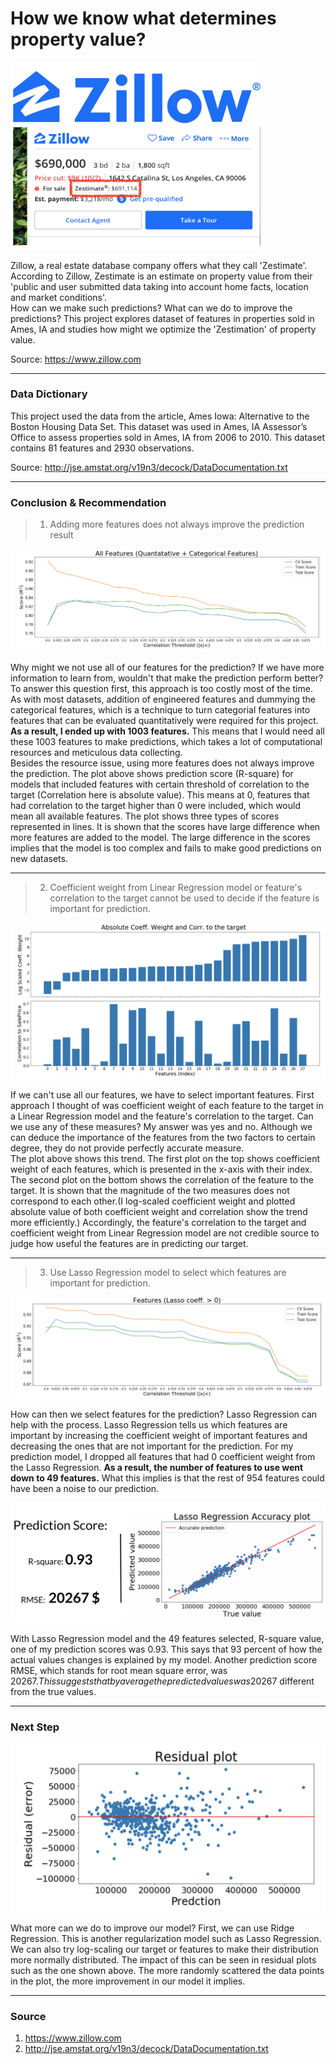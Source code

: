 # How we know what determines property value?

<img src = "./image/zillow.png" width="400"/>

 Zillow, a real estate database company offers what they call 'Zestimate'. According to Zillow, Zestimate is an estimate on property value from their 'public and user submitted data taking into account home facts, location and market conditions'.            
How can we make such predictions? What can we do to improve the predictions? This project explores dataset of features in properties sold in Ames, IA and studies how might we optimize the 'Zestimation' of property value.

Source: https://www.zillow.com
______

### Data Dictionary
This project used the data from the article, Ames Iowa: Alternative to the Boston Housing Data Set. This dataset was used in Ames, IA Assessor’s Office to assess properties sold in Ames, IA from 2006 to 2010. This dataset contains 81 features and 2930 observations.

Source: http://jse.amstat.org/v19n3/decock/DataDocumentation.txt
____________

### Conclusion & Recommendation

> 1. Adding more features does not always improve the prediction result

![conclusion2017](./image/overfit_plot.png)

Why might we not use all of our features for the prediction? If we have more information to learn from, wouldn't that make the prediction perform better? To answer this question first, this approach is too costly most of the time.                
As with most datasets, addition of engineered features and dummying the categorical features, which is a technique to turn categorial features into features that can be evaluated quantitatively were required for this project. **As a result, I ended up with 1003 features.** This means that I would need all these 1003 features to make predictions, which takes a lot of computational resources and meticulous data collecting.                     
Besides the resource issue, using more features does not always improve the prediction. The plot above shows prediction score (R-square) for models that included features with certain threshold of correlation to the target (Correlation here is absolute value). This means at 0, features that had correlation to the target higher than 0 were included, which would mean all available features. The plot shows three types of scores represented in lines. It is shown that the scores have large difference when more features are added to the model. The large difference in the scores implies that the model is too complex and fails to make good predictions on new datasets.

____________

> 2. Coefficient weight from Linear Regression model or feature's correlation to the target cannot be used to decide if the feature is important for prediction.

![conclusion2017](./image/corr_coef.png)

If we can't use all our features, we have to select important features. First approach I thought of was coefficient weight of each feature to the target in a Linear Regression model and the feature's correlation to the target. Can we use any of these measures? My answer was yes and no. Although we can deduce the importance of the features from the two factors to certain degree, they do not provide perfectly accurate measure.               
The plot above shows this trend. The first plot on the top shows coefficient weight of each features, which is presented in the x-axis with their index. The second plot on the bottom shows the correlation of the feature to the target. It is shown that the magnitude of the two measures does not correspond to each other.(I log-scaled coefficient weight and plotted absolute value of both coefficient weight and correlation show the trend more efficiently.) Accordingly, the feature's correlation to the target and coefficient weight from Linear Regression model are not credible source to judge how useful the features are in predicting our target.

____________

> 3. Use Lasso Regression model to select which features are important for prediction.

![conclusion2017](./image/corr_coef_2.png)

How can then we select features for the prediction? Lasso Regression can help with the process. Lasso Regression tells us which features are important by increasing the coefficient weight of important features and decreasing the ones that are not important for the prediction. For my prediction model, I dropped all features that had 0 coefficient weight from the Lasso Regression. **As a result, the number of features to use went down to 49 features.** What this implies is that the rest of 954 features could have been a noise to our prediction.

![conclusion2017](./image/lasso_accuracy.png)

With Lasso Regression model and the 49 features selected, R-square value, one of my prediction scores was 0.93. This says that 93 percent of how the actual values changes is explained by my model. Another prediction score RMSE, which stands for root mean square error, was 20267$. This suggests that by average the predicted values was 20267$ different from the true values.

____________

### Next Step

![conclusion2017](./image/residual.png)

What more can we do to improve our model? First, we can use Ridge Regression. This is another regularization model such as Lasso Regression. We can also try log-scaling our target or features to make their distribution more normally distributed. The impact of this can be seen in residual plots such as the one shown above. The more randomly scattered the data points in the plot, the more improvement in our model it implies.   

____________

### Source
1. https://www.zillow.com
2. http://jse.amstat.org/v19n3/decock/DataDocumentation.txt
